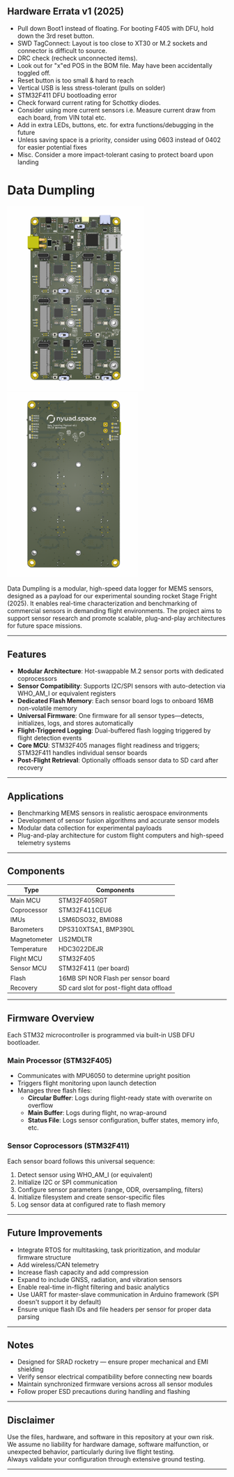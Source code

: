 ## Hardware Errata v1 (2025)

- Pull down Boot1 instead of floating. For booting F405 with DFU, hold down the 3rd reset button.
- SWD TagConnect: Layout is too close to XT30 or M.2 sockets and connector is difficult to source.
- DRC check (recheck unconnected items).
- Look out for "x"ed POS in the BOM file. May have been accidentally toggled off.
- Reset button is too small & hard to reach
- Vertical USB is less stress-tolerant (pulls on solder)
- STM32F411 DFU bootloading error
- Check forward current rating for Schottky diodes.
- Consider using more current sensors i.e. Measure current draw from each board, from VIN total etc.
- Add in extra LEDs, buttons, etc. for extra functions/debugging in the future
- Unless saving space is a priority, consider using 0603 instead of 0402 for easier potential fixes
- Misc. Consider a more impact-tolerant casing to protect board upon landing

# Data Dumpling
<p float="left">
  <img src="mainboard_rendering.png" width="315"/>
  <img src="mainboard_rendering_back.png" width="300"/>
</p>

Data Dumpling is a modular, high-speed data logger for MEMS sensors, designed as a payload for our experimental sounding rocket Stage Fright (2025). It enables real-time characterization and benchmarking of commercial sensors in demanding flight environments. The project aims to support sensor research and promote scalable, plug-and-play architectures for future space missions.

---

## Features

- **Modular Architecture**: Hot-swappable M.2 sensor ports with dedicated coprocessors  
- **Sensor Compatibility**: Supports I2C/SPI sensors with auto-detection via WHO_AM_I or equivalent registers  
- **Dedicated Flash Memory**: Each sensor board logs to onboard 16MB non-volatile memory  
- **Universal Firmware**: One firmware for all sensor types—detects, initializes, logs, and stores automatically  
- **Flight-Triggered Logging**: Dual-buffered flash logging triggered by flight detection events  
- **Core MCU**: STM32F405 manages flight readiness and triggers; STM32F411 handles individual sensor boards  
- **Post-Flight Retrieval**: Optionally offloads sensor data to SD card after recovery  

---

## Applications

- Benchmarking MEMS sensors in realistic aerospace environments  
- Development of sensor fusion algorithms and accurate sensor models  
- Modular data collection for experimental payloads  
- Plug-and-play architecture for custom flight computers and high-speed telemetry systems  

---

## Components

| Type        | Components                                    |
|-------------|-----------------------------------------------|
| Main MCU    | STM32F405RGT                                  |
| Coprocessor | STM32F411CEU6                                 |
| IMUs        | LSM6DSO32, BMI088                              |
| Barometers  | DPS310XTSA1, BMP390L                           |
| Magnetometer| LIS2MDLTR                                      |
| Temperature | HDC3022DEJR                                    |
| Flight MCU  | STM32F405                                      |
| Sensor MCU  | STM32F411 (per board)                          |
| Flash       | 16MB SPI NOR Flash per sensor board           |
| Recovery    | SD card slot for post-flight data offload     |

---

## Firmware Overview

Each STM32 microcontroller is programmed via built-in USB DFU bootloader.

### Main Processor (STM32F405)
- Communicates with MPU6050 to determine upright position
- Triggers flight monitoring upon launch detection
- Manages three flash files:
  - **Circular Buffer**: Logs during flight-ready state with overwrite on overflow  
  - **Main Buffer**: Logs during flight, no wrap-around  
  - **Status File**: Logs sensor configuration, buffer states, memory info, etc.  

### Sensor Coprocessors (STM32F411)
Each sensor board follows this universal sequence:

1. Detect sensor using WHO_AM_I (or equivalent)  
2. Initialize I2C or SPI communication  
3. Configure sensor parameters (range, ODR, oversampling, filters)  
4. Initialize filesystem and create sensor-specific files  
5. Log sensor data at configured rate to flash memory  

---

## Future Improvements

- Integrate RTOS for multitasking, task prioritization, and modular firmware structure
- Add wireless/CAN telemetry  
- Increase flash capacity and add compression  
- Expand to include GNSS, radiation, and vibration sensors  
- Enable real-time in-flight filtering and basic analytics
- Use UART for master-slave communication in Arduino framework (SPI doesn't support it by default)
- Ensure unique flash IDs and file headers per sensor for proper data parsing

---

## Notes

- Designed for SRAD rocketry — ensure proper mechanical and EMI shielding  
- Verify sensor electrical compatibility before connecting new boards  
- Maintain synchronized firmware versions across all sensor modules  
- Follow proper ESD precautions during handling and flashing  

---

## Disclaimer

Use the files, hardware, and software in this repository at your own risk.  
We assume no liability for hardware damage, software malfunction, or unexpected behavior, particularly during live flight testing.  
Always validate your configuration through extensive ground testing.

---

